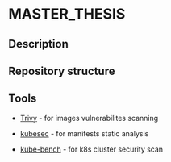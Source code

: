 # MASTER_THESIS

## Description

## Repository structure

## Tools

- [Trivy](https://github.com/aquasecurity/trivy) - for images vulnerabilites scanning

- [kubesec](https://kubesec.io/) - for manifests static analysis

- [kube-bench](https://github.com/aquasecurity/kube-bench) - for k8s cluster security scan